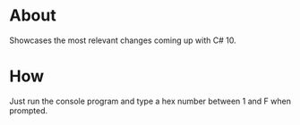 # About
Showcases the most relevant changes coming up with C# 10.

# How
Just run the console program and type a hex number between 1 and F when prompted.
